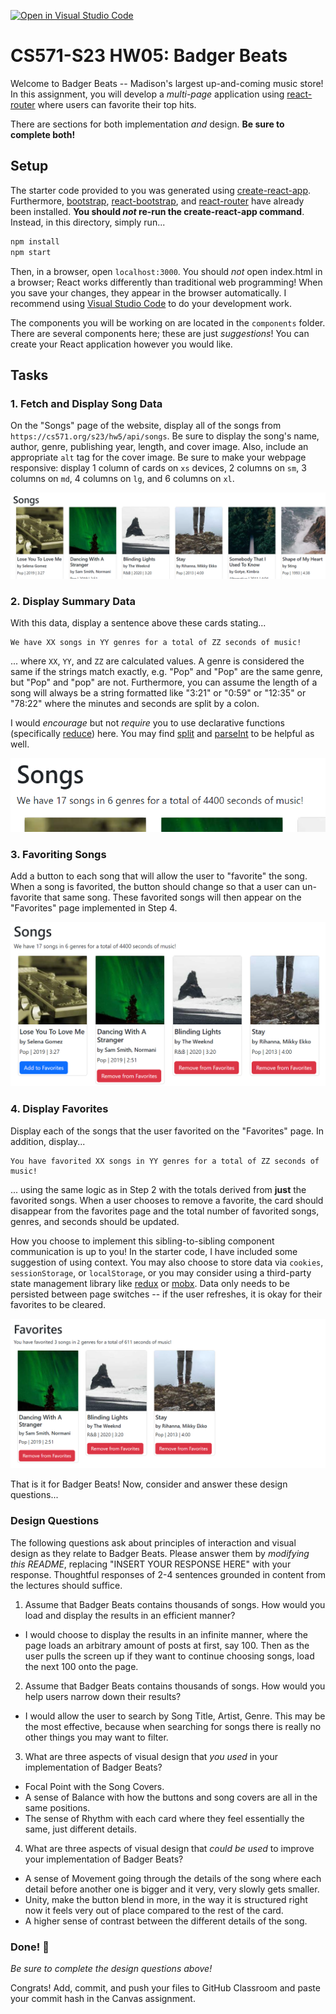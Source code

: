 [![Open in Visual Studio Code](https://classroom.github.com/assets/open-in-vscode-c66648af7eb3fe8bc4f294546bfd86ef473780cde1dea487d3c4ff354943c9ae.svg)](https://classroom.github.com/online_ide?assignment_repo_id=10224015&assignment_repo_type=AssignmentRepo)
# CS571-S23 HW05: Badger Beats

Welcome to Badger Beats -- Madison's largest up-and-coming music store! In this assignment, you will develop a *multi-page* application using [react-router](https://reactrouter.com/en/main) where users can favorite their top hits.

There are sections for both implementation *and* design. **Be sure to complete both!**

## Setup

The starter code provided to you was generated using [create-react-app](https://www.npmjs.com/package/create-react-app). Furthermore, [bootstrap](https://www.npmjs.com/package/bootstrap), [react-bootstrap](https://www.npmjs.com/package/react-bootstrap), and [react-router](https://reactrouter.com/en/main) have already been installed. **You should *not* re-run the create-react-app command**. Instead, in this directory, simply run...

```bash
npm install
npm start
```

Then, in a browser, open `localhost:3000`. You should *not* open index.html in a browser; React works differently than traditional web programming! When you save your changes, they appear in the browser automatically. I recommend using [Visual Studio Code](https://code.visualstudio.com/) to do your development work.

The components you will be working on are located in the `components` folder. There are several components here; these are just *suggestions*! You can create your React application however you would like.

## Tasks

### 1. Fetch and Display Song Data

On the "Songs" page of the website, display all of the songs from `https://cs571.org/s23/hw5/api/songs`. Be sure to display the song's name, author, genre, publishing year, length, and cover image. Also, include an appropriate `alt` tag for the cover image. Be sure to make your webpage responsive: display 1 column of cards on `xs` devices, 2 columns on `sm`, 3 columns on `md`, 4 columns on `lg`, and 6 columns on `xl`.


![Step 1: Displaying Data](figures/step1.png)

### 2. Display Summary Data

With this data, display a sentence above these cards stating...

```
We have XX songs in YY genres for a total of ZZ seconds of music!
```

... where `XX`, `YY`, and `ZZ` are calculated values. A genre is considered the same if the strings match exactly, e.g. "Pop" and "Pop" are the same genre, but "Pop" and "pop" are not. Furthermore, you can assume the length of a song will always be a string formatted like "3:21" or "0:59" or "12:35" or "78:22" where the minutes and seconds are split by a colon.

I would *encourage* but not *require* you to use declarative functions (specifically [reduce](https://developer.mozilla.org/en-US/docs/Web/JavaScript/Reference/Global_Objects/Array/reduce)) here. You may find [split](https://developer.mozilla.org/en-US/docs/Web/JavaScript/Reference/Global_Objects/String/split) and [parseInt](https://developer.mozilla.org/en-US/docs/Web/JavaScript/Reference/Global_Objects/parseInt) to be helpful as well.

![Step 2: Displaying Summary Data](figures/step2.png)

### 3. Favoriting Songs

Add a button to each song that will allow the user to "favorite" the song. When a song is favorited, the button should change so that a user can un-favorite that same song. These favorited songs will then appear on the "Favorites" page implemented in Step 4.

![Step 3: Favoriting Songs](figures/step3.png)


### 4. Display Favorites

Display each of the songs that the user favorited on the "Favorites" page. In addition, display...

```
You have favorited XX songs in YY genres for a total of ZZ seconds of music!
```

... using the same logic as in Step 2 with the totals derived from **just** the favorited songs. When a user chooses to remove a favorite, the card should disappear from the favorites page and the total number of favorited songs, genres, and seconds should be updated.

How you choose to implement this sibling-to-sibling component communication is up to you! In the starter code, I have included some suggestion of using context. You may also choose to store data via `cookies`, `sessionStorage`, or `localStorage`, or you may consider using a third-party state management library like [redux](https://www.npmjs.com/package/redux) or [mobx](https://www.npmjs.com/package/mobx). Data only needs to be persisted between page switches -- if the user refreshes, it is okay for their favorites to be cleared.


![Step 4: Display Favorites](figures/step4.png)

That is it for Badger Beats! Now, consider and answer these design questions...

### Design Questions

The following questions ask about principles of interaction and visual design as they relate to Badger Beats. Please answer them by *modifying this README*, replacing "INSERT YOUR RESPONSE HERE" with your response. Thoughtful responses of 2-4 sentences grounded in content from the lectures should suffice.

1. Assume that Badger Beats contains thousands of songs. How would you load and display the results in an efficient manner?

- I would choose to display the results in an infinite manner, where the page loads an arbitrary amount of posts at first, say 100. Then as the user pulls the screen up if they want to continue choosing songs, load the next 100 onto the page.

2. Assume that Badger Beats contains thousands of songs. How would you help users narrow down their results?

- I would allow the user to search by Song Title, Artist, Genre. This may be the most effective, because when searching for songs there is really no other things you may want to filter.

3. What are three aspects of visual design that *you used* in your implementation of Badger Beats?

- Focal Point with the Song Covers.
- A sense of Balance with how the buttons and song covers are all in the same positions.
- The sense of Rhythm with each card where they feel essentially the same, just different details.

4. What are three aspects of visual design that *could be used* to improve your implementation of Badger Beats?

- A sense of Movement going through the details of the song where each detail before another one is bigger and it very, very slowly gets smaller.
- Unity, make the button blend in more, in the way it is structured right now it feels very out of place compared to the rest of the card.
- A higher sense of contrast between the different details of the song.

### Done! 🥳

*Be sure to complete the design questions above!*

Congrats! Add, commit, and push your files to GitHub Classroom and paste your commit hash in the Canvas assignment.
